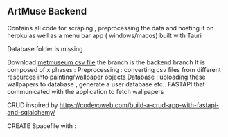<h2>ArtMuse Backend </h2>
Contains all code for scraping , preprocessing the data and hosting it on heroku as well as a menu bar app ( windows/macos) built with Tauri


Database folder is missing <br/>

Download  <a href="https://github.com/metmuseum/openaccess/blob/master/MetObjects.csv ">metmuseum csv file</a>
the branch is the backend branch 
It is composed of x phases : 
Preprocessing : converting csv files from different resources into painting/wallpaper objects
Database : uploading these wallpapers to database , generate a user database etc..
FASTAPI that communicated with the application to fetch wallpapers

CRUD inspired by https://codevoweb.com/build-a-crud-app-with-fastapi-and-sqlalchemy/


CREATE Spacefile with : 
